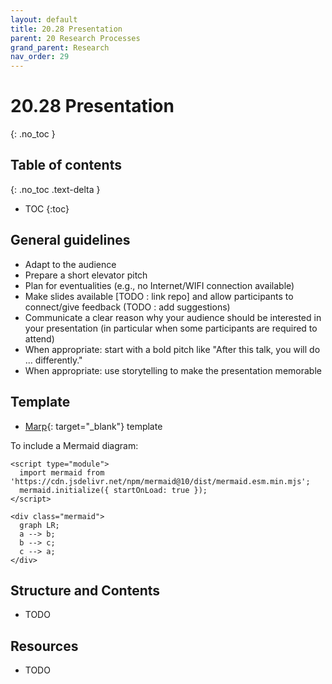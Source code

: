 ```yaml
---
layout: default
title: 20.28 Presentation
parent: 20 Research Processes
grand_parent: Research
nav_order: 29
---
```


# 20.28 Presentation
{: .no_toc }

## Table of contents
{: .no_toc .text-delta }

- TOC
{:toc}

## General guidelines

- Adapt to the audience
- Prepare a short elevator pitch
- Plan for eventualities (e.g., no Internet/WIFI connection available)
- Make slides available [TODO : link repo] and allow participants to connect/give feedback (TODO : add suggestions)
- Communicate a clear reason why your audience should be interested in your presentation (in particular when some participants are required to attend)
- When appropriate: start with a bold pitch like "After this talk, you will do ... differently."
- When appropriate: use storytelling to make the presentation memorable

## Template

- [Marp](https://github.com/digital-work-lab/slides){: target="_blank"} template

To include a Mermaid diagram:

```
<script type="module">
  import mermaid from 'https://cdn.jsdelivr.net/npm/mermaid@10/dist/mermaid.esm.min.mjs';
  mermaid.initialize({ startOnLoad: true });
</script>

<div class="mermaid">
  graph LR;
  a --> b;
  b --> c;
  c --> a;
</div>
```

## Structure and Contents

- TODO

## Resources

- TODO
